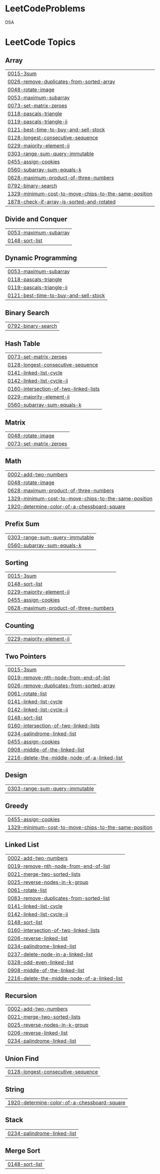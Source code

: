 # LeetCodeProblems
DSA 

<!---LeetCode Topics Start-->
# LeetCode Topics
## Array
|  |
| ------- |
| [0015-3sum](https://github.com/sumit-kakde/LeetCodeProblems/tree/master/0015-3sum) |
| [0026-remove-duplicates-from-sorted-array](https://github.com/sumit-kakde/LeetCodeProblems/tree/master/0026-remove-duplicates-from-sorted-array) |
| [0048-rotate-image](https://github.com/sumit-kakde/LeetCodeProblems/tree/master/0048-rotate-image) |
| [0053-maximum-subarray](https://github.com/sumit-kakde/LeetCodeProblems/tree/master/0053-maximum-subarray) |
| [0073-set-matrix-zeroes](https://github.com/sumit-kakde/LeetCodeProblems/tree/master/0073-set-matrix-zeroes) |
| [0118-pascals-triangle](https://github.com/sumit-kakde/LeetCodeProblems/tree/master/0118-pascals-triangle) |
| [0119-pascals-triangle-ii](https://github.com/sumit-kakde/LeetCodeProblems/tree/master/0119-pascals-triangle-ii) |
| [0121-best-time-to-buy-and-sell-stock](https://github.com/sumit-kakde/LeetCodeProblems/tree/master/0121-best-time-to-buy-and-sell-stock) |
| [0128-longest-consecutive-sequence](https://github.com/sumit-kakde/LeetCodeProblems/tree/master/0128-longest-consecutive-sequence) |
| [0229-majority-element-ii](https://github.com/sumit-kakde/LeetCodeProblems/tree/master/0229-majority-element-ii) |
| [0303-range-sum-query-immutable](https://github.com/sumit-kakde/LeetCodeProblems/tree/master/0303-range-sum-query-immutable) |
| [0455-assign-cookies](https://github.com/sumit-kakde/LeetCodeProblems/tree/master/0455-assign-cookies) |
| [0560-subarray-sum-equals-k](https://github.com/sumit-kakde/LeetCodeProblems/tree/master/0560-subarray-sum-equals-k) |
| [0628-maximum-product-of-three-numbers](https://github.com/sumit-kakde/LeetCodeProblems/tree/master/0628-maximum-product-of-three-numbers) |
| [0792-binary-search](https://github.com/sumit-kakde/LeetCodeProblems/tree/master/0792-binary-search) |
| [1329-minimum-cost-to-move-chips-to-the-same-position](https://github.com/sumit-kakde/LeetCodeProblems/tree/master/1329-minimum-cost-to-move-chips-to-the-same-position) |
| [1878-check-if-array-is-sorted-and-rotated](https://github.com/sumit-kakde/LeetCodeProblems/tree/master/1878-check-if-array-is-sorted-and-rotated) |
## Divide and Conquer
|  |
| ------- |
| [0053-maximum-subarray](https://github.com/sumit-kakde/LeetCodeProblems/tree/master/0053-maximum-subarray) |
| [0148-sort-list](https://github.com/sumit-kakde/LeetCodeProblems/tree/master/0148-sort-list) |
## Dynamic Programming
|  |
| ------- |
| [0053-maximum-subarray](https://github.com/sumit-kakde/LeetCodeProblems/tree/master/0053-maximum-subarray) |
| [0118-pascals-triangle](https://github.com/sumit-kakde/LeetCodeProblems/tree/master/0118-pascals-triangle) |
| [0119-pascals-triangle-ii](https://github.com/sumit-kakde/LeetCodeProblems/tree/master/0119-pascals-triangle-ii) |
| [0121-best-time-to-buy-and-sell-stock](https://github.com/sumit-kakde/LeetCodeProblems/tree/master/0121-best-time-to-buy-and-sell-stock) |
## Binary Search
|  |
| ------- |
| [0792-binary-search](https://github.com/sumit-kakde/LeetCodeProblems/tree/master/0792-binary-search) |
## Hash Table
|  |
| ------- |
| [0073-set-matrix-zeroes](https://github.com/sumit-kakde/LeetCodeProblems/tree/master/0073-set-matrix-zeroes) |
| [0128-longest-consecutive-sequence](https://github.com/sumit-kakde/LeetCodeProblems/tree/master/0128-longest-consecutive-sequence) |
| [0141-linked-list-cycle](https://github.com/sumit-kakde/LeetCodeProblems/tree/master/0141-linked-list-cycle) |
| [0142-linked-list-cycle-ii](https://github.com/sumit-kakde/LeetCodeProblems/tree/master/0142-linked-list-cycle-ii) |
| [0160-intersection-of-two-linked-lists](https://github.com/sumit-kakde/LeetCodeProblems/tree/master/0160-intersection-of-two-linked-lists) |
| [0229-majority-element-ii](https://github.com/sumit-kakde/LeetCodeProblems/tree/master/0229-majority-element-ii) |
| [0560-subarray-sum-equals-k](https://github.com/sumit-kakde/LeetCodeProblems/tree/master/0560-subarray-sum-equals-k) |
## Matrix
|  |
| ------- |
| [0048-rotate-image](https://github.com/sumit-kakde/LeetCodeProblems/tree/master/0048-rotate-image) |
| [0073-set-matrix-zeroes](https://github.com/sumit-kakde/LeetCodeProblems/tree/master/0073-set-matrix-zeroes) |
## Math
|  |
| ------- |
| [0002-add-two-numbers](https://github.com/sumit-kakde/LeetCodeProblems/tree/master/0002-add-two-numbers) |
| [0048-rotate-image](https://github.com/sumit-kakde/LeetCodeProblems/tree/master/0048-rotate-image) |
| [0628-maximum-product-of-three-numbers](https://github.com/sumit-kakde/LeetCodeProblems/tree/master/0628-maximum-product-of-three-numbers) |
| [1329-minimum-cost-to-move-chips-to-the-same-position](https://github.com/sumit-kakde/LeetCodeProblems/tree/master/1329-minimum-cost-to-move-chips-to-the-same-position) |
| [1920-determine-color-of-a-chessboard-square](https://github.com/sumit-kakde/LeetCodeProblems/tree/master/1920-determine-color-of-a-chessboard-square) |
## Prefix Sum
|  |
| ------- |
| [0303-range-sum-query-immutable](https://github.com/sumit-kakde/LeetCodeProblems/tree/master/0303-range-sum-query-immutable) |
| [0560-subarray-sum-equals-k](https://github.com/sumit-kakde/LeetCodeProblems/tree/master/0560-subarray-sum-equals-k) |
## Sorting
|  |
| ------- |
| [0015-3sum](https://github.com/sumit-kakde/LeetCodeProblems/tree/master/0015-3sum) |
| [0148-sort-list](https://github.com/sumit-kakde/LeetCodeProblems/tree/master/0148-sort-list) |
| [0229-majority-element-ii](https://github.com/sumit-kakde/LeetCodeProblems/tree/master/0229-majority-element-ii) |
| [0455-assign-cookies](https://github.com/sumit-kakde/LeetCodeProblems/tree/master/0455-assign-cookies) |
| [0628-maximum-product-of-three-numbers](https://github.com/sumit-kakde/LeetCodeProblems/tree/master/0628-maximum-product-of-three-numbers) |
## Counting
|  |
| ------- |
| [0229-majority-element-ii](https://github.com/sumit-kakde/LeetCodeProblems/tree/master/0229-majority-element-ii) |
## Two Pointers
|  |
| ------- |
| [0015-3sum](https://github.com/sumit-kakde/LeetCodeProblems/tree/master/0015-3sum) |
| [0019-remove-nth-node-from-end-of-list](https://github.com/sumit-kakde/LeetCodeProblems/tree/master/0019-remove-nth-node-from-end-of-list) |
| [0026-remove-duplicates-from-sorted-array](https://github.com/sumit-kakde/LeetCodeProblems/tree/master/0026-remove-duplicates-from-sorted-array) |
| [0061-rotate-list](https://github.com/sumit-kakde/LeetCodeProblems/tree/master/0061-rotate-list) |
| [0141-linked-list-cycle](https://github.com/sumit-kakde/LeetCodeProblems/tree/master/0141-linked-list-cycle) |
| [0142-linked-list-cycle-ii](https://github.com/sumit-kakde/LeetCodeProblems/tree/master/0142-linked-list-cycle-ii) |
| [0148-sort-list](https://github.com/sumit-kakde/LeetCodeProblems/tree/master/0148-sort-list) |
| [0160-intersection-of-two-linked-lists](https://github.com/sumit-kakde/LeetCodeProblems/tree/master/0160-intersection-of-two-linked-lists) |
| [0234-palindrome-linked-list](https://github.com/sumit-kakde/LeetCodeProblems/tree/master/0234-palindrome-linked-list) |
| [0455-assign-cookies](https://github.com/sumit-kakde/LeetCodeProblems/tree/master/0455-assign-cookies) |
| [0908-middle-of-the-linked-list](https://github.com/sumit-kakde/LeetCodeProblems/tree/master/0908-middle-of-the-linked-list) |
| [2216-delete-the-middle-node-of-a-linked-list](https://github.com/sumit-kakde/LeetCodeProblems/tree/master/2216-delete-the-middle-node-of-a-linked-list) |
## Design
|  |
| ------- |
| [0303-range-sum-query-immutable](https://github.com/sumit-kakde/LeetCodeProblems/tree/master/0303-range-sum-query-immutable) |
## Greedy
|  |
| ------- |
| [0455-assign-cookies](https://github.com/sumit-kakde/LeetCodeProblems/tree/master/0455-assign-cookies) |
| [1329-minimum-cost-to-move-chips-to-the-same-position](https://github.com/sumit-kakde/LeetCodeProblems/tree/master/1329-minimum-cost-to-move-chips-to-the-same-position) |
## Linked List
|  |
| ------- |
| [0002-add-two-numbers](https://github.com/sumit-kakde/LeetCodeProblems/tree/master/0002-add-two-numbers) |
| [0019-remove-nth-node-from-end-of-list](https://github.com/sumit-kakde/LeetCodeProblems/tree/master/0019-remove-nth-node-from-end-of-list) |
| [0021-merge-two-sorted-lists](https://github.com/sumit-kakde/LeetCodeProblems/tree/master/0021-merge-two-sorted-lists) |
| [0025-reverse-nodes-in-k-group](https://github.com/sumit-kakde/LeetCodeProblems/tree/master/0025-reverse-nodes-in-k-group) |
| [0061-rotate-list](https://github.com/sumit-kakde/LeetCodeProblems/tree/master/0061-rotate-list) |
| [0083-remove-duplicates-from-sorted-list](https://github.com/sumit-kakde/LeetCodeProblems/tree/master/0083-remove-duplicates-from-sorted-list) |
| [0141-linked-list-cycle](https://github.com/sumit-kakde/LeetCodeProblems/tree/master/0141-linked-list-cycle) |
| [0142-linked-list-cycle-ii](https://github.com/sumit-kakde/LeetCodeProblems/tree/master/0142-linked-list-cycle-ii) |
| [0148-sort-list](https://github.com/sumit-kakde/LeetCodeProblems/tree/master/0148-sort-list) |
| [0160-intersection-of-two-linked-lists](https://github.com/sumit-kakde/LeetCodeProblems/tree/master/0160-intersection-of-two-linked-lists) |
| [0206-reverse-linked-list](https://github.com/sumit-kakde/LeetCodeProblems/tree/master/0206-reverse-linked-list) |
| [0234-palindrome-linked-list](https://github.com/sumit-kakde/LeetCodeProblems/tree/master/0234-palindrome-linked-list) |
| [0237-delete-node-in-a-linked-list](https://github.com/sumit-kakde/LeetCodeProblems/tree/master/0237-delete-node-in-a-linked-list) |
| [0328-odd-even-linked-list](https://github.com/sumit-kakde/LeetCodeProblems/tree/master/0328-odd-even-linked-list) |
| [0908-middle-of-the-linked-list](https://github.com/sumit-kakde/LeetCodeProblems/tree/master/0908-middle-of-the-linked-list) |
| [2216-delete-the-middle-node-of-a-linked-list](https://github.com/sumit-kakde/LeetCodeProblems/tree/master/2216-delete-the-middle-node-of-a-linked-list) |
## Recursion
|  |
| ------- |
| [0002-add-two-numbers](https://github.com/sumit-kakde/LeetCodeProblems/tree/master/0002-add-two-numbers) |
| [0021-merge-two-sorted-lists](https://github.com/sumit-kakde/LeetCodeProblems/tree/master/0021-merge-two-sorted-lists) |
| [0025-reverse-nodes-in-k-group](https://github.com/sumit-kakde/LeetCodeProblems/tree/master/0025-reverse-nodes-in-k-group) |
| [0206-reverse-linked-list](https://github.com/sumit-kakde/LeetCodeProblems/tree/master/0206-reverse-linked-list) |
| [0234-palindrome-linked-list](https://github.com/sumit-kakde/LeetCodeProblems/tree/master/0234-palindrome-linked-list) |
## Union Find
|  |
| ------- |
| [0128-longest-consecutive-sequence](https://github.com/sumit-kakde/LeetCodeProblems/tree/master/0128-longest-consecutive-sequence) |
## String
|  |
| ------- |
| [1920-determine-color-of-a-chessboard-square](https://github.com/sumit-kakde/LeetCodeProblems/tree/master/1920-determine-color-of-a-chessboard-square) |
## Stack
|  |
| ------- |
| [0234-palindrome-linked-list](https://github.com/sumit-kakde/LeetCodeProblems/tree/master/0234-palindrome-linked-list) |
## Merge Sort
|  |
| ------- |
| [0148-sort-list](https://github.com/sumit-kakde/LeetCodeProblems/tree/master/0148-sort-list) |
<!---LeetCode Topics End-->